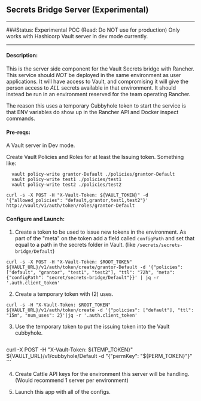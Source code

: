 ## Secrets Bridge Server (Experimental)
---
###Status: Experimental POC (Read: Do NOT use for production) 
Only works with Hashicorp Vault server in dev mode currently.

---
#### Description: 
  This is the server side component for the Vault Secrets bridge with Rancher. This service should *NOT* be deployed in the same environment as user applications. It will have access to Vault, and compromising it will give the person access to *ALL* secrets available in that environment. It should instead be run in an environment reserved for the team operating Rancher.
  
  The reason this uses a temporary Cubbyhole token to start the service is that ENV variables do show up in the Rancher API and Docker inspect commands.
  
#### Pre-reqs:

A Vault server in Dev mode.

Create Vault Policies and Roles for at least the Issuing token. 
Something like:

```
  vault policy-write grantor-Default ./policies/grantor-Default
  vault policy-write test1 ./policies/test1
  vault policy-write test2 ./policies/test2
```


```
curl -s -X POST -H "X-Vault-Token: ${VAULT_TOKEN}" -d '{"allowed_policies": "default,grantor,test1,test2"}' http://vault/v1/auth/token/roles/grantor-Default
```

#### Configure and Launch:
 1. Create a token to be used to issue new tokens in the environment. As part of the "meta" on the token add a field called `configPath` and set that equal to a path in the secrets folder in Vault. (like `/secrets/secrets-bridge/Default`)


  ```
curl -s -X POST -H "X-Vault-Token: $ROOT_TOKEN" ${VAULT_URL}/v1/auth/token/create/grantor-Default -d '{"policies": ["default", "grantor", "test1", "test2"], "ttl": "72h", "meta": {"configPath": "secret/secrets-bridge/Default"}}' | jq -r '.auth.client_token'
  ```

 
 2. Create a temporary token with (2) uses.

  ```
  curl -s -H "X-Vault-Token: $ROOT_TOKEN" ${VAULT_URL}/v1/auth/token/create -d '{"policies": ["default"], "ttl": "15m", "num_uses": 2}'|jq -r '.auth.client_token'
  ```
 
 3. Use the temporary token to put the issuing token into the Vault cubbyhole.

    ```
 curl -X POST -H "X-Vault-Token: ${TEMP_TOKEN}" ${VAULT_URL}/v1/cubbyhole/Default -d "{\"permKey\": \"${PERM_TOKEN}\"}"
    ```
 
 4. Create Cattle API keys for the environment this server will be handling. (Would recommend 1 server per environment)
 
 5. Launch this app with all of the configs.
 

